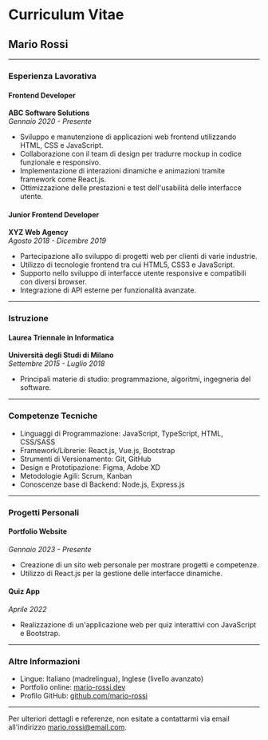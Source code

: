 # Curriculum Vitae
## Mario Rossi

---

### Esperienza Lavorativa

#### Frontend Developer
**ABC Software Solutions**  
*Gennaio 2020 - Presente*
- Sviluppo e manutenzione di applicazioni web frontend utilizzando HTML, CSS e JavaScript.
- Collaborazione con il team di design per tradurre mockup in codice funzionale e responsivo.
- Implementazione di interazioni dinamiche e animazioni tramite framework come React.js.
- Ottimizzazione delle prestazioni e test dell'usabilità delle interfacce utente.

#### Junior Frontend Developer
**XYZ Web Agency**  
*Agosto 2018 - Dicembre 2019*
- Partecipazione allo sviluppo di progetti web per clienti di varie industrie.
- Utilizzo di tecnologie frontend tra cui HTML5, CSS3 e JavaScript.
- Supporto nello sviluppo di interfacce utente responsive e compatibili con diversi browser.
- Integrazione di API esterne per funzionalità avanzate.

---

### Istruzione

#### Laurea Triennale in Informatica
**Università degli Studi di Milano**  
*Settembre 2015 - Luglio 2018*
- Principali materie di studio: programmazione, algoritmi, ingegneria del software.

---

### Competenze Tecniche

- Linguaggi di Programmazione: JavaScript, TypeScript, HTML, CSS/SASS
- Framework/Librerie: React.js, Vue.js, Bootstrap
- Strumenti di Versionamento: Git, GitHub
- Design e Prototipazione: Figma, Adobe XD
- Metodologie Agili: Scrum, Kanban
- Conoscenze base di Backend: Node.js, Express.js

---

### Progetti Personali

#### Portfolio Website
*Gennaio 2023 - Presente*
- Creazione di un sito web personale per mostrare progetti e competenze.
- Utilizzo di React.js per la gestione delle interfacce dinamiche.

#### Quiz App
*Aprile 2022*
- Realizzazione di un'applicazione web per quiz interattivi con JavaScript e Bootstrap.

---

### Altre Informazioni

- Lingue: Italiano (madrelingua), Inglese (livello avanzato)
- Portfolio online: [mario-rossi.dev](https://www.mario-rossi.dev)
- Profilo GitHub: [github.com/mario-rossi](https://github.com/mario-rossi)

---

Per ulteriori dettagli e referenze, non esitate a contattarmi via email all'indirizzo mario.rossi@email.com.

